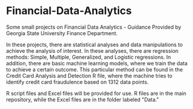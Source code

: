 # Financial-Data-Analytics
Some small projects on Financial Data Analytics - Guidance Provided by Georgia State University Finance Department.

In these projects, there are statistical analyses and data manipulations to achieve the analysis of interest. 
In these analyses, there are regression methods: Simple, Multiple, Generalized, and Logistic regressions.
In addition, there are basic machine learning models, where we train the data to achieve a certain outcome. This particular method can be found in the Credit Card Analysis and Detection R file, where the machine tries to identify credit card fraudulence based on 1312 data points.

R script files and Excel files will be provided for use. R files are in the main repository, while the Excel files are in the folder labeled "Data." 
